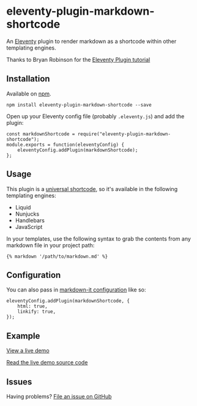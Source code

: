 # eleventy-plugin-markdown-shortcode

An [Eleventy](https://github.com/11ty/eleventy) plugin to render markdown as a shortcode within other templating engines. 

Thanks to Bryan Robinson for the [Eleventy Plugin tutorial](https://bryanlrobinson.com/blog/creating-11ty-plugin-embed-svg-contents/)

## Installation

Available on [npm](https://www.npmjs.com/package/eleventy-plugin-markdown-shortcode).

```
npm install eleventy-plugin-markdown-shortcode --save
```

Open up your Eleventy config file (probably `.eleventy.js`) and add the plugin:

```
const markdownShortcode = require("eleventy-plugin-markdown-shortcode");
module.exports = function(eleventyConfig) {
    eleventyConfig.addPlugin(markdownShortcode);
};
```

## Usage

This plugin is a [universal shortcode](https://www.11ty.io/docs/shortcodes/#universal-shortcodes), so it's available in the following templating engines:
   
* Liquid
* Nunjucks
* Handlebars
* JavaScript

In your templates, use the following syntax to grab the contents from any markdown file in your project path:

```
{% markdown '/path/to/markdown.md' %}
```

## Configuration 

You can also pass in [markdown-it configuration](https://www.npmjs.com/package/markdown-it#init-with-presets-and-options) like so: 

```
eleventyConfig.addPlugin(markdownShortcode, {
    html: true,
    linkify: true,
});
```

## Example

[View a live demo](https://thirsty-mirzakhani-3c9e8f.netlify.com/)

[Read the live demo source code](https://github.com/ogdenstudios/eleventy-plugin-markdown-shortcode-example)

## Issues 

Having problems? [File an issue on GitHub](https://github.com/ogdenstudios/eleventy-plugin-markdown-shortcode)